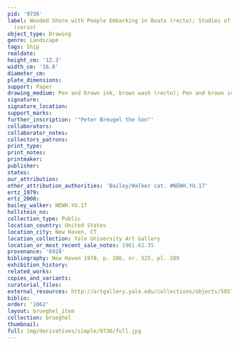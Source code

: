 ```yaml
---
pid: '9736'
label: Wooded Shore with People Embarking in Boats (recto); Studies of People in Boats
  (verso)
object_type: Drawing
genre: Landscape
tags: Ship
realdate: 
height_cm: '12.3'
width_cm: '16.8'
diameter_cm: 
plate_dimensions: 
support: Paper
drawing_medium: Pen and brown ink, brown wash (recto); Pen and brown ink (verso)
signature: 
signature_location: 
support_marks: 
further_inscription: '"Peter Breugel the Son"'
collaborators: 
collaborator_notes: 
collectors_patrons: 
print_type: 
print_notes: 
printmaker: 
publisher: 
states: 
our_attribution: 
other_attribution_authorities: 'Bailey/Walker cat. #NEWH.YU.17'
ertz_1979: 
ertz_2008: 
bailey_walker: NEWH.YU.17
hollstein_no: 
collection_type: Public
location_country: United States
location_city: New Haven, CT
location_collection: Yale University Art Gallery
location_or_most_recent_sale_notes: 1961.62.35
provenance: '6924'
bibliography: New Haven 1970, p. 286, nr. 525, pl. 289
exhibition_history: 
related_works: 
copies_and_variants: 
curatorial_files: 
external_resources: http://artgallery.yale.edu/collections/objects/58577
biblio: 
order: '1062'
layout: brueghel_item
collection: brueghel
thumbnail: 
full: img/derivatives/simple/9736/full.jpg
---
```

